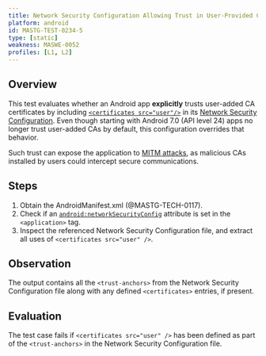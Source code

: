 ```yaml
---
title: Network Security Configuration Allowing Trust in User-Provided CAs
platform: android
id: MASTG-TEST-0234-5
type: [static]
weakness: MASWE-0052
profiles: [L1, L2]
---
```


## Overview

This test evaluates whether an Android app **explicitly** trusts user-added CA certificates by including [`<certificates src="user"/>`](https://developer.android.com/privacy-and-security/security-config#certificates) in its [Network Security Configuration](https://developer.android.com/privacy-and-security/security-config#CustomTrust). Even though starting with Android 7.0 (API level 24) apps no longer trust user-added CAs by default, this configuration overrides that behavior.

Such trust can expose the application to [MITM attacks](../../../Document/0x04f-Testing-Network-Communication.md#intercepting-network-traffic-through-mitm), as malicious CAs installed by users could intercept secure communications.

## Steps

1. Obtain the AndroidManifest.xml (@MASTG-TECH-0117).
2. Check if an [`android:networkSecurityConfig`](https://developer.android.com/guide/topics/manifest/application-element#networkSecurityConfig) attribute is set in the `<application>` tag.
3. Inspect the referenced Network Security Configuration file, and extract all uses of `<certificates src="user" />`.

## Observation

The output contains all the `<trust-anchors>` from the Network Security Configuration file along with any defined `<certificates>` entries, if present.

## Evaluation

The test case fails if `<certificates src="user" />` has been defined as part of the `<trust-anchors>` in the Network Security Configuration file.
